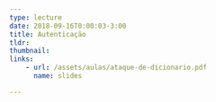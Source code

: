 ```yaml
---
type: lecture
date: 2018-09-16T0:00:03-3:00
title: Autenticação
tldr: 
thumbnail:
links: 
    - url: /assets/aulas/ataque-de-dicionario.pdf
      name: slides

---
```

